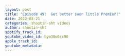 ```yaml
---
layout: post
title: "Episode 49:  Get better soon little Premier!"
date: 2022-08-21
categories: shootin-sht videos
author: shootin-sht
spotify_track_id: 
youtube_video_id: byo3Ou0sc90
apple_track_id: 
youtube_metadata: 
---
```


